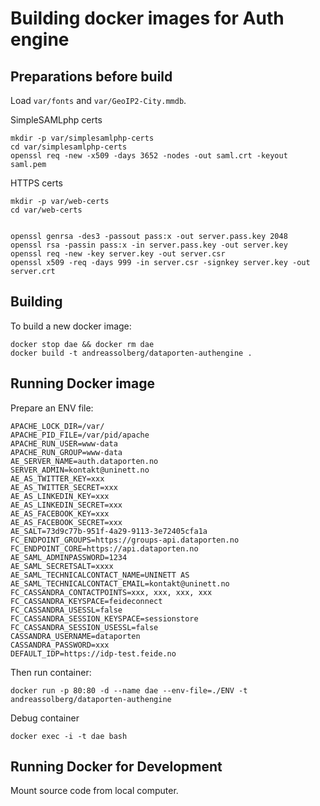 # Building docker images for Auth engine




## Preparations before build


Load `var/fonts` and `var/GeoIP2-City.mmdb`.

SimpleSAMLphp certs

	mkdir -p var/simplesamlphp-certs
	cd var/simplesamlphp-certs
	openssl req -new -x509 -days 3652 -nodes -out saml.crt -keyout saml.pem

HTTPS certs

	mkdir -p var/web-certs
	cd var/web-certs


	openssl genrsa -des3 -passout pass:x -out server.pass.key 2048
	openssl rsa -passin pass:x -in server.pass.key -out server.key
	openssl req -new -key server.key -out server.csr
	openssl x509 -req -days 999 -in server.csr -signkey server.key -out server.crt

## Building


To build a new docker image:

	docker stop dae && docker rm dae
	docker build -t andreassolberg/dataporten-authengine .


## Running Docker image

Prepare an ENV file:

	APACHE_LOCK_DIR=/var/
	APACHE_PID_FILE=/var/pid/apache
	APACHE_RUN_USER=www-data
	APACHE_RUN_GROUP=www-data
	AE_SERVER_NAME=auth.dataporten.no
	SERVER_ADMIN=kontakt@uninett.no
	AE_AS_TWITTER_KEY=xxx
	AE_AS_TWITTER_SECRET=xxx
	AE_AS_LINKEDIN_KEY=xxx
	AE_AS_LINKEDIN_SECRET=xxx
	AE_AS_FACEBOOK_KEY=xxx
	AE_AS_FACEBOOK_SECRET=xxx
	AE_SALT=73d9c77b-951f-4a29-9113-3e72405cfa1a
	FC_ENDPOINT_GROUPS=https://groups-api.dataporten.no
	FC_ENDPOINT_CORE=https://api.dataporten.no
	AE_SAML_ADMINPASSWORD=1234
	AE_SAML_SECRETSALT=xxxx
	AE_SAML_TECHNICALCONTACT_NAME=UNINETT AS
	AE_SAML_TECHNICALCONTACT_EMAIL=kontakt@uninett.no
	FC_CASSANDRA_CONTACTPOINTS=xxx, xxx, xxx, xxx
	FC_CASSANDRA_KEYSPACE=feideconnect
	FC_CASSANDRA_USESSL=false
	FC_CASSANDRA_SESSION_KEYSPACE=sessionstore
	FC_CASSANDRA_SESSION_USESSL=false
	CASSANDRA_USERNAME=dataporten
	CASSANDRA_PASSWORD=xxx
	DEFAULT_IDP=https://idp-test.feide.no

Then run container:

	docker run -p 80:80 -d --name dae --env-file=./ENV -t andreassolberg/dataporten-authengine

Debug container

	docker exec -i -t dae bash

## Running Docker for Development

Mount source code from local computer.

